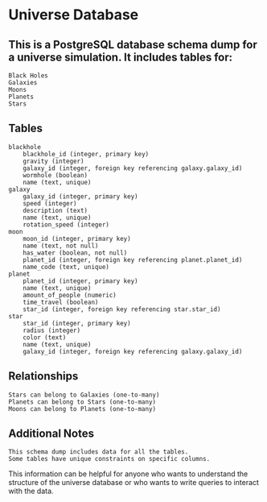 # Universe Database

## This is a PostgreSQL database schema dump for a universe simulation. It includes tables for:

    Black Holes
    Galaxies
    Moons
    Planets
    Stars

## Tables

    blackhole
        blackhole_id (integer, primary key)
        gravity (integer)
        galaxy_id (integer, foreign key referencing galaxy.galaxy_id)
        wormhole (boolean)
        name (text, unique)
    galaxy
        galaxy_id (integer, primary key)
        speed (integer)
        description (text)
        name (text, unique)
        rotation_speed (integer)
    moon
        moon_id (integer, primary key)
        name (text, not null)
        has_water (boolean, not null)
        planet_id (integer, foreign key referencing planet.planet_id)
        name_code (text, unique)
    planet
        planet_id (integer, primary key)
        name (text, unique)
        amount_of_people (numeric)
        time_travel (boolean)
        star_id (integer, foreign key referencing star.star_id)
    star
        star_id (integer, primary key)
        radius (integer)
        color (text)
        name (text, unique)
        galaxy_id (integer, foreign key referencing galaxy.galaxy_id)

## Relationships

    Stars can belong to Galaxies (one-to-many)
    Planets can belong to Stars (one-to-many)
    Moons can belong to Planets (one-to-many)

## Additional Notes

    This schema dump includes data for all the tables.
    Some tables have unique constraints on specific columns.

This information can be helpful for anyone who wants to understand the structure of the universe database or who wants to write queries to interact with the data.
